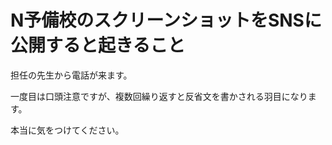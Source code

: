 # N予備校のスクリーンショットをSNSに公開すると起きること

担任の先生から電話が来ます。

一度目は口頭注意ですが、複数回繰り返すと反省文を書かされる羽目になります。

本当に気をつけてください。
